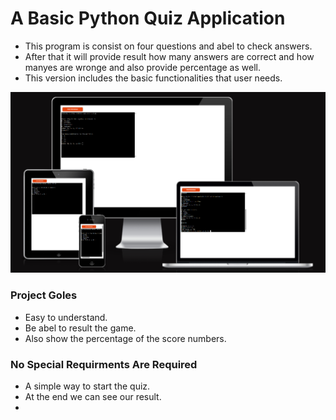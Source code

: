 #  A Basic Python Quiz Application 

* This program is consist on four  questions and abel to check answers.
* After that it will provide result how many answers are correct and how manyes are wronge and also provide percentage as well.
* This version includes the basic functionalities that user needs.
 
 ![insurting image](/assets/media/responsiv-png)

 ### Project Goles

 * Easy to understand. 
 * Be abel to result the game.
 * Also show the percentage of the score numbers. 
  
### No Special Requirments Are Required 

* A simple way to start the quiz. 
* At the end we can see our result. 
* 


